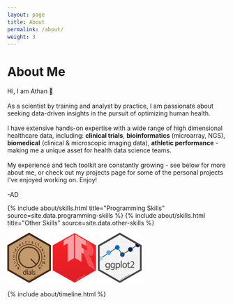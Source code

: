 ```yaml
---
layout: page
title: About
permalink: /about/
weight: 3
---
```


# **About Me**

Hi, I am Athan :wave:<br>
<br>
As a scientist by training and analyst by practice, I am passionate about seeking data-driven insights in the pursuit of optimizing human health. <br>
<br>
I have extensive hands-on expertise with a wide range of high dimensional healthcare data, including: **clinical trials**, **bioinformatics** (microarray, NGS), **biomedical** (clinical & microscopic imaging data), **athletic performance** - making me a unique asset for health data science teams. <br>
<br>
My experience and tech toolkit are constantly growing - see below for more about me, or check out my projects page for some of the personal projects I've enjoyed working on. Enjoy! <br>
<br>
-AD

<div class="row">
{% include about/skills.html title="Programming Skills" source=site.data.programming-skills %}
{% include about/skills.html title="Other Skills" source=site.data.other-skills %}
</div>

<p alight="middle">
  <img src="/stickers/dials.svg" width="100"/>
  <img src="/stickers/tensorflow.svg" width="100"/>
  <img src="/stickers/ggplot2.svg" width="100"/>
</p>

<div class="row">
{% include about/timeline.html %}
</div>
